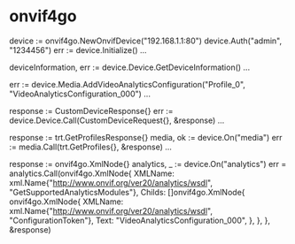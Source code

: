 # onvif4go

device := onvif4go.NewOnvifDevice("192.168.1.1:80")
device.Auth("admin", "1234456")
err := device.Initialize()
...

deviceInformation, err := device.Device.GetDeviceInformation()
...

err := device.Media.AddVideoAnalyticsConfiguration("Profile_0", "VideoAnalyticsConfiguration_000")
...

response := CustomDeviceResponse{}
err := device.Device.Call(CustomDeviceRequest{}, &response)
...

response := trt.GetProfilesResponse{}
media, ok := device.On("media")
err := media.Call(trt.GetProfiles{}, &response)
...

response := onvif4go.XmlNode{}
analytics, _ := device.On("analytics")
err = analytics.Call(onvif4go.XmlNode{
    XMLName: xml.Name{"http://www.onvif.org/ver20/analytics/wsdl", "GetSupportedAnalyticsModules"},
    Childs: []onvif4go.XmlNode{
        onvif4go.XmlNode{
            XMLName: xml.Name{"http://www.onvif.org/ver20/analytics/wsdl", "ConfigurationToken"},
            Text:    "VideoAnalyticsConfiguration_000",
        },
    },
}, &response)